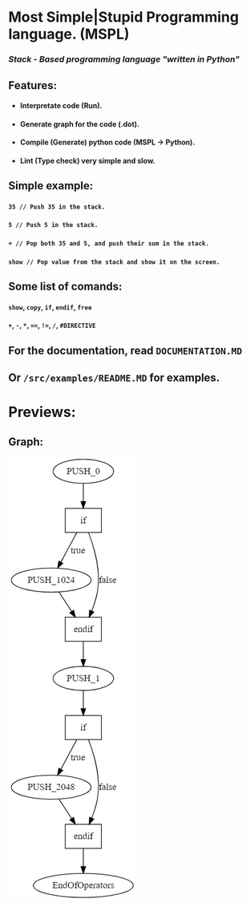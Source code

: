 # Most Simple|Stupid Programming language. (MSPL)

### ***Stack - Based programming language "written in Python"***

## Features:
- #### Interpretate code (Run).
- #### Generate graph for the code (.dot).
- #### Compile (Generate) python code (MSPL -> Python).
- #### Lint (Type check) very simple and slow.

## Simple example:
#### `35 // Push 35 in the stack.`
#### `5 // Push 5 in the stack.`
#### `+ // Pop both 35 and 5, and push their sum in the stack.`
#### `show // Pop value from the stack and show it on the screen.`

## Some list of comands:
#### `show`, `copy`, `if`, `endif`, `free`
#### `+`, `-`, `*`, `==`, `!=`, `/`, `#DIRECTIVE`

## For the documentation, read `DOCUMENTATION.MD`
## Or `/src/examples/README.MD` for examples.

# Previews:
## Graph:
![Graph](graph.jpg)